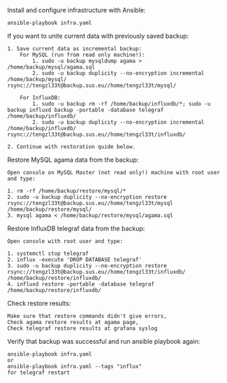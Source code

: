 Install and configure infrastructure with Ansible:

    ansible-playbook infra.yaml

If you want to unite current data with previously saved backup:

    1. Save current data as incremental backup:
        For MySQL (run from read only machine!): 
            1. sudo -u backup mysqldump agama > /home/backup/mysql/agama.sql
            2. sudo -u backup duplicity --no-encryption incremental /home/backup/mysql/ rsync://tengzl33t@backup.sus.eu//home/tengzl33t/mysql/
            
        For InfluxDB: 
            1. sudo -u backup rm -rf /home/backup/influxdb/*; sudo -u backup influxd backup -portable -database telegraf /home/backup/influxdb/
            2. sudo -u backup duplicity --no-encryption incremental /home/backup/influxdb/ rsync://tengzl33t@backup.sus.eu//home/tengzl33t/influxdb/

    2. Continue with restoration quide below.

Restore MySQL agama data from the backup:

    Open console on MySQL Master (not read only!) machine with root user and type:

    1. rm -rf /home/backup/restore/mysql/*
    2. sudo -u backup duplicity --no-encryption restore rsync://tengzl33t@backup.sus.eu//home/tengzl33t/mysql /home/backup/restore/mysql/
    3. mysql agama < /home/backup/restore/mysql/agama.sql

Restore InfluxDB telegraf data from the backup:

    Open console with root user and type:

    1. systemctl stop telegraf
    2. influx -execute 'DROP DATABASE telegraf'
    3. sudo -u backup duplicity --no-encryption restore rsync://tengzl33t@backup.sus.eu//home/tengzl33t/influxdb/ /home/backup/restore/influxdb/
    4. influxd restore -portable -database telegraf /home/backup/restore/influxdb/

Check restore results:

    Make sure that restore commands didn't give errors,
    Check agama restore results at agama page,
    Check telegraf restore results at grafana syslog

Verify that backup was successful and run ansible playbook again:

    ansible-playbook infra.yaml
    or
    ansible-playbook infra.yaml --tags "influx"
    for telegraf restart

